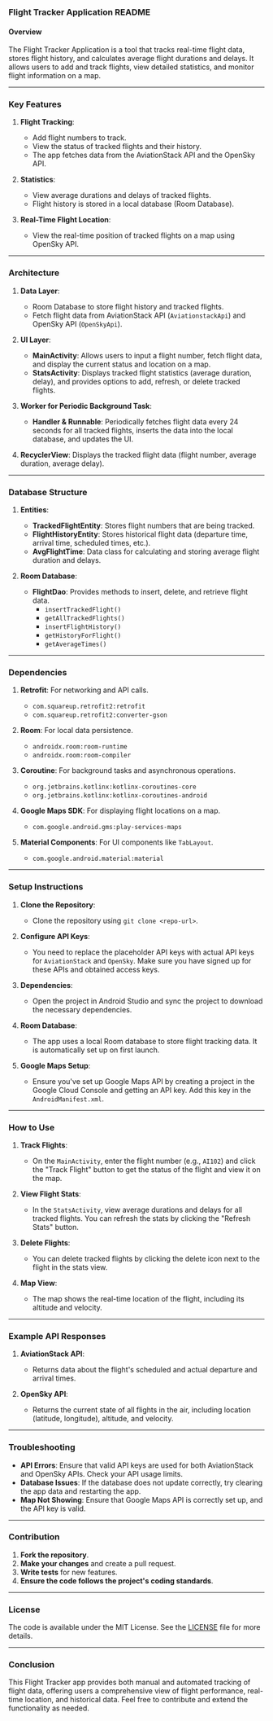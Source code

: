 ### Flight Tracker Application README

#### Overview
The Flight Tracker Application is a tool that tracks real-time flight data, stores flight history, and calculates average flight durations and delays. It allows users to add and track flights, view detailed statistics, and monitor flight information on a map.

---

### Key Features

1. **Flight Tracking**: 
   - Add flight numbers to track.
   - View the status of tracked flights and their history.
   - The app fetches data from the AviationStack API and the OpenSky API.

2. **Statistics**: 
   - View average durations and delays of tracked flights.
   - Flight history is stored in a local database (Room Database).

3. **Real-Time Flight Location**: 
   - View the real-time position of tracked flights on a map using OpenSky API.

---

### Architecture

1. **Data Layer**: 
   - Room Database to store flight history and tracked flights.
   - Fetch flight data from AviationStack API (`AviationstackApi`) and OpenSky API (`OpenSkyApi`).

2. **UI Layer**:
   - **MainActivity**: Allows users to input a flight number, fetch flight data, and display the current status and location on a map.
   - **StatsActivity**: Displays tracked flight statistics (average duration, delay), and provides options to add, refresh, or delete tracked flights.

3. **Worker for Periodic Background Task**:
   - **Handler & Runnable**: Periodically fetches flight data every 24 seconds for all tracked flights, inserts the data into the local database, and updates the UI.

4. **RecyclerView**: Displays the tracked flight data (flight number, average duration, average delay).

---

### Database Structure

1. **Entities**:
   - **TrackedFlightEntity**: Stores flight numbers that are being tracked.
   - **FlightHistoryEntity**: Stores historical flight data (departure time, arrival time, scheduled times, etc.).
   - **AvgFlightTime**: Data class for calculating and storing average flight duration and delays.

2. **Room Database**:
   - **FlightDao**: Provides methods to insert, delete, and retrieve flight data.
     - `insertTrackedFlight()`
     - `getAllTrackedFlights()`
     - `insertFlightHistory()`
     - `getHistoryForFlight()`
     - `getAverageTimes()`

---

### Dependencies

1. **Retrofit**: For networking and API calls.
   - `com.squareup.retrofit2:retrofit`
   - `com.squareup.retrofit2:converter-gson`
   
2. **Room**: For local data persistence.
   - `androidx.room:room-runtime`
   - `androidx.room:room-compiler`

3. **Coroutine**: For background tasks and asynchronous operations.
   - `org.jetbrains.kotlinx:kotlinx-coroutines-core`
   - `org.jetbrains.kotlinx:kotlinx-coroutines-android`

4. **Google Maps SDK**: For displaying flight locations on a map.
   - `com.google.android.gms:play-services-maps`
   
5. **Material Components**: For UI components like `TabLayout`.
   - `com.google.android.material:material`

---

### Setup Instructions

1. **Clone the Repository**:
   - Clone the repository using `git clone <repo-url>`.

2. **Configure API Keys**:
   - You need to replace the placeholder API keys with actual API keys for `AviationStack` and `OpenSky`. Make sure you have signed up for these APIs and obtained access keys.

3. **Dependencies**:
   - Open the project in Android Studio and sync the project to download the necessary dependencies.

4. **Room Database**:
   - The app uses a local Room database to store flight tracking data. It is automatically set up on first launch.

5. **Google Maps Setup**:
   - Ensure you've set up Google Maps API by creating a project in the Google Cloud Console and getting an API key. Add this key in the `AndroidManifest.xml`.

---

### How to Use

1. **Track Flights**:
   - On the `MainActivity`, enter the flight number (e.g., `AI102`) and click the "Track Flight" button to get the status of the flight and view it on the map.

2. **View Flight Stats**:
   - In the `StatsActivity`, view average durations and delays for all tracked flights. You can refresh the stats by clicking the "Refresh Stats" button.

3. **Delete Flights**:
   - You can delete tracked flights by clicking the delete icon next to the flight in the stats view.

4. **Map View**:
   - The map shows the real-time location of the flight, including its altitude and velocity.

---


### Example API Responses

1. **AviationStack API**:
   - Returns data about the flight's scheduled and actual departure and arrival times.

2. **OpenSky API**:
   - Returns the current state of all flights in the air, including location (latitude, longitude), altitude, and velocity.

---

### Troubleshooting

- **API Errors**: Ensure that valid API keys are used for both AviationStack and OpenSky APIs. Check your API usage limits.
- **Database Issues**: If the database does not update correctly, try clearing the app data and restarting the app.
- **Map Not Showing**: Ensure that Google Maps API is correctly set up, and the API key is valid.

---

### Contribution

1. **Fork the repository**.
2. **Make your changes** and create a pull request.
3. **Write tests** for new features.
4. **Ensure the code follows the project's coding standards**.

---

### License

The code is available under the MIT License. See the [LICENSE](LICENSE) file for more details.

---

### Conclusion

This Flight Tracker app provides both manual and automated tracking of flight data, offering users a comprehensive view of flight performance, real-time location, and historical data. Feel free to contribute and extend the functionality as needed.
